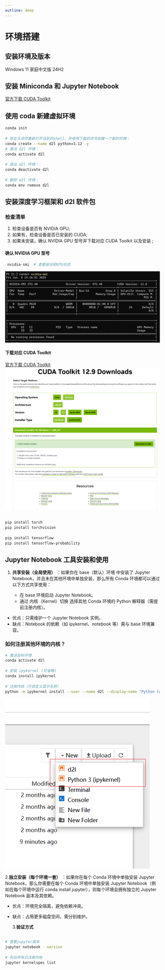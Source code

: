 ```yaml
---
outline: deep
---
```


# 环境搭建

## 安装环境及版本

Windows 11 家庭中文版 24H2

## 安装 Miniconda 和 Jupyter Notebook

[官方下载 CUDA Toolkit](https://www.anaconda.com/docs/getting-started/miniconda/install#quickstart-install-instructions)

## 使用 coda 新建虚拟环境

```bash
conda init

# 现在关闭并重新打开当前的shell。并使用下面的命令创建一个新的环境：
conda create --name d2l python=3.12 -y
# 激活 d2l 环境：
conda activate d2l

# 退出 d2l 环境：
conda deactivate d2l

# 删除 d2l 环境：
conda env remove d2l
```

## 安装深度学习框架和 d2l 软件包

### 检查清单

1. 检查设备是否有 NVIDIA GPU;
2. 如果有，检查设备是否已安装的 CUDA;
3. 如果未安装，确认 NVIDIA GPU 型号并下载对应 CUDA Toolkit 以及安装 ;

#### 确认 NVIDIA GPU 型号

```bash
 nvidia-smi  # 查看驱动和GPU状态
```

![查看驱动和GPU状态](./assets/01.png)

#### 下载对应 CUDA Toolkit

[官方下载 CUDA Toolkit](https://developer.nvidia.com/cuda-downloads)
![Select Target Platform](./assets/02.png)

```bash

pip install torch
pip install torchvision

pip install tensorflow
pip install tensorflow-probability
```

## Jupyter Notebook 工具安装和使用

1. **共享安装（全局使用）** ：如果你在 base（默认）环境 中安装了 Jupyter Notebook，并且未在其他环境中单独安装，那么所有 Conda 环境都可以通过以下方式共享使用：

    - 在 base 环境启动 Jupyter Notebook。
    - 通过 内核（Kernel）切换 选择其他 Conda 环境的 Python 解释器（需提前注册内核）。

-   优点：只需维护一个 Jupyter Notebook 实例。
-   缺点：Notebook 的依赖（如 ipykernel、notebook 等）需与 base 环境兼容。

### 如何注册其他环境的内核？

```bash
# 激活目标环境
conda activate d2l

# 安装 ipykernel (可省略)
conda install ipykernel

# 注册内核（可自定义显示名称）
python -m ipykernel install --user --name d2l --display-name "Python (d2l)"
```

![多内核的Jupyter Notebook](./assets/03.png)

2.**独立安装（每个环境一套）** ：如果你在每个 Conda 环境中单独安装 Jupyter Notebook，那么你需要在每个 Conda 环境中单独安装 Jupyter Notebook（例如在每个环境中运行 conda install jupyter），则每个环境会拥有独立的 Jupyter Notebook 副本及其依赖。

-   优点：环境完全隔离，避免依赖冲突。
-   缺点：占用更多磁盘空间，需分别维护。

    3.**验证方式**

```bash

# 查看jupyter版本
jupyter notebook --version

# 列出所有已注册内核
jupyter kernelspec list
```
